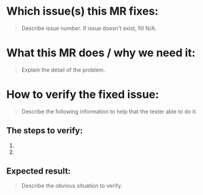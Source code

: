 # Which issue(s) this MR fixes:

> Describe issue number. If issue doesn't exist, fill N/A.

# What this MR does / why we need it:

> Explain the detail of the problem.


# How to verify the fixed issue:

> Describe the following information to help that the tester able to do it.

## The steps to verify:

1.
2.

## Expected result:

> Describe the obvious situation to verify.
